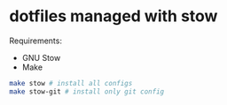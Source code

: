 # dotfiles managed with stow

Requirements:

* GNU Stow
* Make

```bash
make stow # install all configs
make stow-git # install only git config
```

